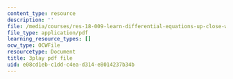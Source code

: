 ```yaml
---
content_type: resource
description: ''
file: /media/courses/res-18-009-learn-differential-equations-up-close-with-gilbert-strang-and-cleve-moler-fall-2015/e08cd1ebc1ddc4ead314e8014237b34b_CB9I4mwpQ5E.pdf
file_type: application/pdf
learning_resource_types: []
ocw_type: OCWFile
resourcetype: Document
title: 3play pdf file
uid: e08cd1eb-c1dd-c4ea-d314-e8014237b34b
---
```


